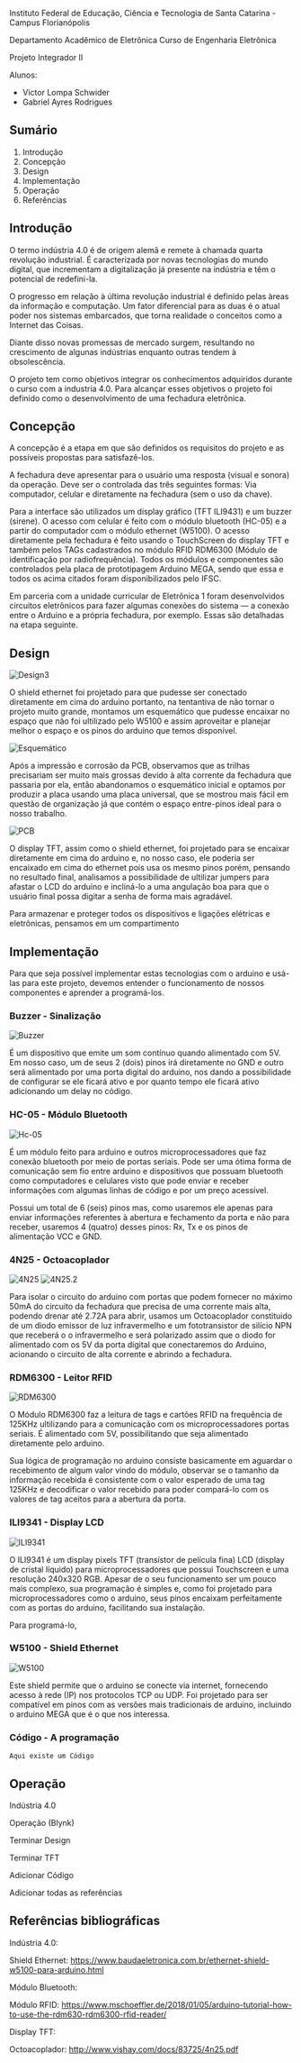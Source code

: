 Instituto Federal de Educação, Ciência e Tecnologia de Santa Catarina - Campus Florianópolis

Departamento Acadêmico de Eletrônica Curso de Engenharia Eletrônica

Projeto Integrador II

Alunos:

* Victor Lompa Schwider
* Gabriel Ayres Rodrigues

## Sumário

1. Introdução
2. Concepção
3. Design
4. Implementação
5. Operação
6. Referências

## Introdução 

O termo indústria 4.0 é de origem alemã e remete à chamada quarta revolução industrial. É caracterizada por novas tecnologias do mundo digital, que incrementam a digitalização já presente na indústria e têm o potencial de redefini-la.

O progresso em relação à última revolução industrial é definido pelas àreas da informação e computação. Um fator diferencial para as duas é o atual poder nos sistemas embarcados, que torna realidade o conceitos como a Internet das Coisas.

Diante disso novas promessas de mercado surgem, resultando no crescimento de algunas indústrias enquanto outras tendem à 
obsolescência. 

O projeto tem como objetivos integrar os conhecimentos adquiridos durante o curso com a industria 4.0. Para alcançar esses objetivos o projeto foi definido como o desenvolvimento de uma fechadura eletrônica.

## Concepção 

A concepção é a etapa em que são definidos os requisitos do projeto e as possíveis propostas para satisfazê-los. 

A fechadura deve apresentar para o usuário uma resposta (visual e sonora) da operação. Deve ser o controlada das três seguintes formas: Via computador, celular e diretamente na fechadura (sem o uso da chave). 

Para a interface são utilizados um display gráfico (TFT ILI9431) e um buzzer (sirene). O acesso com celular é feito com o módulo bluetooth (HC-05) e a partir do computador com o módulo ethernet (W5100). O acesso diretamente pela fechadura é feito usando o  TouchScreen do display TFT e também pelos TAGs cadastrados no módulo RFID RDM6300 (Módulo de identificação por radiofrequência).  Todos os módulos e componentes são controlados pela placa de prototipagem Arduino MEGA, sendo que essa e todos os acima citados foram disponibilizados pelo IFSC. 

Em parceria com a unidade curricular de Eletrônica 1 foram desenvolvidos circuitos eletrônicos para fazer algumas conexões do sistema — a conexão entre o Arduino e a própria fechadura, por exemplo. Essas são detalhadas na etapa seguinte.

## Design

![Design3](https://github.com/LPAE/pi2_eng_19_2/blob/master/Victor_Lompa_e_Gabriel_Ayres/Imagens/Esbo%C3%A7o%203.jpg)

O shield ethernet foi projetado para que pudesse ser conectado diretamente em cima do arduino portanto, na tentantiva de não tornar o projeto muito grande, montamos um esquemático que pudesse encaixar no espaço que não foi ultilizado pelo W5100 e assim aproveitar e planejar melhor o espaço e os pinos do arduino que temos disponível.

![Esquemático](https://github.com/LPAE/pi2_eng_19_2/blob/master/Victor_Lompa_e_Gabriel_Ayres/Imagens/Esquem%C3%A1tico.PNG)

Após a impressão e corrosão da PCB, observamos que as trilhas precisariam ser muito mais grossas devido à alta corrente da fechadura que passaria por ela, então abandonamos o esquemático inicial e optamos por produzir a placa usando uma placa universal, que se mostrou mais fácil em questão de organização já que contém o espaço entre-pinos ideal para o nosso trabalho. 

![PCB](https://github.com/LPAE/pi2_eng_19_2/blob/master/Victor_Lompa_e_Gabriel_Ayres/Imagens/PCBesq.jpg)

O display TFT, assim como o shield ethernet, foi projetado para se encaixar diretamente em cima do arduino e, no nosso caso, ele poderia ser encaixado em cima do ethernet pois usa os mesmo pinos porém, pensando no resultado final, analisamos a possibilidade de ultilizar jumpers para afastar o LCD do arduino e incliná-lo a uma angulação boa para que o usuário final possa digitar a senha de forma mais agradável.

Para armazenar e proteger todos os dispositivos e ligações elétricas e eletrônicas, pensamos em um compartimento 

## Implementação
Para que seja possível implementar estas tecnologias com o arduino e usá-las para este projeto, devemos entender o funcionamento de nossos componentes e aprender a programá-los.

### Buzzer - Sinalização

![Buzzer](https://github.com/LPAE/pi2_eng_19_2/blob/master/Victor_Lompa_e_Gabriel_Ayres/Imagens/Buzzer2.png)

É um dispositivo que emite um som contínuo quando alimentado com 5V. Em nosso caso, um de seus 2 (dois) pinos irá diretamente no GND e outro será alimentado por uma porta digital do arduino, nos dando a possibilidade de configurar se ele ficará ativo e por quanto tempo ele ficará ativo adicionando um delay no código.

### HC-05 - Módulo Bluetooth

![Hc-05](https://github.com/LPAE/pi2_eng_19_2/blob/master/Victor_Lompa_e_Gabriel_Ayres/Imagens/HC-05.png)

É um módulo feito para arduino e outros microprocessadores que faz conexão bluetooth por meio de portas seriais. Pode ser uma ótima forma de comunicação sem fio entre arduino e dispositivos que possuam bluetooth como computadores e celulares visto que pode enviar e receber informações com algumas linhas de código e por um preço acessível. 

Possui um total de 6 (seis) pinos mas, como usaremos ele apenas para enviar informações referentes à abertura e fechamento da porta e não para receber, usaremos 4 (quatro) desses pinos: Rx, Tx e os pinos de alimentação VCC e GND.

### 4N25 - Octoacoplador

![4N25](https://github.com/LPAE/pi2_eng_19_2/blob/master/Victor_Lompa_e_Gabriel_Ayres/Imagens/4N25.png) ![4N25.2](https://github.com/LPAE/pi2_eng_19_2/blob/master/Victor_Lompa_e_Gabriel_Ayres/Imagens/4N25.2.png)

Para isolar o circuito do arduino com portas que podem fornecer no máximo 50mA do circuito da fechadura que precisa de uma corrente mais alta, podendo drenar até 2.72A para abrir, usamos um Octoacoplador constituido de um diodo emissor de luz infravermelho e um fototransistor de silício NPN que receberá o o infravermelho e será polarizado assim que o diodo for alimentado com os 5V da porta digital que conectaremos do Arduino, acionando o circuito de alta corrente e abrindo a fechadura.

### RDM6300 - Leitor RFID

![RDM6300](https://github.com/LPAE/pi2_eng_19_2/blob/master/Victor_Lompa_e_Gabriel_Ayres/Imagens/RDM6300.jpg)

O Módulo RDM6300 faz a leitura de tags e cartões RFID na frequência de 125KHz ultilizando para a comunicação com os microprocessadores portas seriais. É alimentado com 5V, possibilitando que seja alimentado diretamente pelo arduino. 

Sua lógica de programação no arduino consiste basicamente em aguardar o recebimento de algum valor vindo do módulo, observar se o tamanho da informação recebida é consistente com o valor esperado de uma tag 125KHz e decodificar o valor recebido para poder compará-lo com os valores de tag aceitos para a abertura da porta.

### ILI9341 - Display LCD

![ILI9341](https://github.com/LPAE/pi2_eng_19_2/blob/master/Victor_Lompa_e_Gabriel_Ayres/Imagens/ILI9341.jpg)

O ILI9341 é um display pixels TFT (transístor de película fina) LCD (display de cristal líquido) para microprocessadores que possui Touchscreen e uma resolução 240x320 RGB. Apesar de o seu funcionamento ser um pouco mais complexo, sua programação é simples e, como foi projetado para microprocessadores como o arduino, seus pinos encaixam perfeitamente com as portas do arduino, facilitando sua instalação. 

Para programá-lo,

### W5100 - Shield Ethernet

![W5100](https://github.com/LPAE/pi2_eng_19_2/blob/master/Victor_Lompa_e_Gabriel_Ayres/Imagens/ETHERNET.jpg)

Este shield permite que o arduino se conecte via internet, fornecendo acesso à rede (IP) nos protocolos TCP ou UDP. Foi projetado para ser compatível em pinos com as versões mais tradicionais de arduino, incluindo o arduino MEGA que é o que nos interessa. 

### Código - A programação
```
Aqui existe um Código
```

## Operação
Indústria 4.0

Operação (Blynk)

Terminar Design

Terminar TFT

Adicionar Código

Adicionar todas as referências

## Referências bibliográficas
Indústria 4.0: 

Shield Ethernet: https://www.baudaeletronica.com.br/ethernet-shield-w5100-para-arduino.html

Módulo Bluetooth:

Módulo RFID: https://www.mschoeffler.de/2018/01/05/arduino-tutorial-how-to-use-the-rdm630-rdm6300-rfid-reader/

Display TFT:

Octoacoplador: http://www.vishay.com/docs/83725/4n25.pdf

